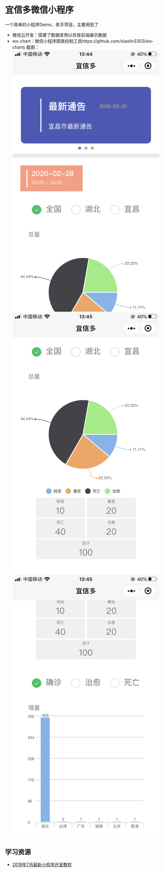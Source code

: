 # 宜信多微信小程序

一个简单的小程序Demo，练手项目，主要用到了

- 微信云开发：搭建了数据库用以存放前端展示数据
- wx-chart：微信小程序图表绘制工具https://github.com/xiaolin3303/wx-charts
截图：
![image](https://github.com/PeiShang/yxd_miniProgram/blob/master/screenshots/screen01.png)
![image](https://github.com/PeiShang/yxd_miniProgram/blob/master/screenshots/screen02.png)
![image](https://github.com/PeiShang/yxd_miniProgram/blob/master/screenshots/screen03.png)



## 学习资源

- [2019年7月最新小程序开发教程](https://www.bilibili.com/video/av58993009)

